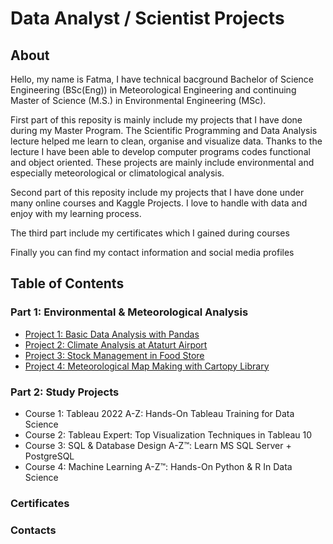 # Data Analyst / Scientist Projects 

## About 
Hello, my name is Fatma, I have technical bacground Bachelor of Science Engineering (BSc(Eng)) in Meteorological Engineering and continuing Master of Science (M.S.) in Environmental Engineering (MSc). 

First part of this reposity is mainly include my projects that I have done during my Master Program. The Scientific Programming and Data Analysis lecture helped me learn to clean, organise and visualize data. Thanks to the lecture I have been able to develop computer programs codes functional and object oriented. These projects are mainly include environmental and especially meteorological or climatological analysis. 

Second part of this reposity include my projects that I have done under many online courses and Kaggle Projects. I love to handle with data and enjoy with my learning process. 

The third part include my certificates which I gained during courses

Finally you can find my contact information and social media profiles

## Table of Contents
### Part 1: Environmental & Meteorological Analysis
 - [Project 1: Basic Data Analysis with Pandas](https://github.com/eminfe/PM10_TimeSeries) 
 - [Project 2: Climate Analysis at Ataturt Airport](https://github.com/eminfe/ClimateAnalyse_AtaturkAirport)
 - [Project 3: Stock Management in Food Store](https://github.com/eminfe/FoodStore_OOP-Python-)
 - [Project 4: Meteorological Map Making with Cartopy Library](https://github.com/eminfe/Map-Making-with-Cartopy)

### Part 2: Study Projects
 - Course 1: Tableau 2022 A-Z: Hands-On Tableau Training for Data Science
 - Course 2: Tableau Expert: Top Visualization Techniques in Tableau 10
 - Course 3: SQL & Database Design A-Z™: Learn MS SQL Server + PostgreSQL
 - Course 4: Machine Learning A-Z™: Hands-On Python & R In Data Science

### Certificates

### Contacts
